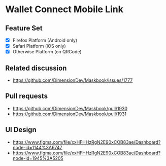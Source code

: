 # Wallet Connect Mobile Link

## Feature Set

- [x] Firefox Platform (Android only)
- [x] Safari Platform (iOS only)
- [x] Otherwise Platform (on QRCode)

## Related discussion

- <https://github.com/DimensionDev/Maskbook/issues/1777>

## Pull requests

- <https://github.com/DimensionDev/Maskbook/pull/1930>
- <https://github.com/DimensionDev/Maskbook/pull/1931>

## UI Design

- <https://www.figma.com/file/xxHFHHzRgN2E90xCOB83ae/Dashboard?node-id=1144%3A6747>
- <https://www.figma.com/file/xxHFHHzRgN2E90xCOB83ae/Dashboard?node-id=1945%3A5205>

